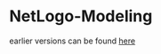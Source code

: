 # NetLogo-Modeling
earlier versions can be found [here](https://github.com/EmbraceLife/shendusuipian/tree/master/complexity_demos)

